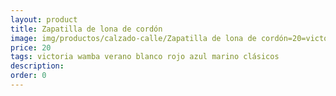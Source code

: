 ```yaml
---
layout: product
title: Zapatilla de lona de cordón
image: img/productos/calzado-calle/Zapatilla de lona de cordón=20=victoria wamba verano blanco rojo azul marino clásicos.webp
price: 20
tags: victoria wamba verano blanco rojo azul marino clásicos
description: 
order: 0
---
```

